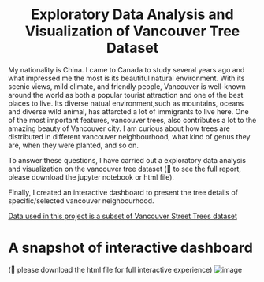 
<div align="center">
  <h1>Exploratory Data Analysis and Visualization of Vancouver Tree Dataset</h1>
</div>

My nationality is China. I came to Canada to study several years ago and what impressed me the most is its beautiful natural environment. With its scenic views, mild climate, and friendly people, Vancouver is well-known around the world as both a popular tourist attraction and one of the best places to live. Its diverse natual environment,such as mountains, oceans and diverse wild animal, has attarcted a lot of immigrants to live here. One of the most important features, vancouver trees, also contributes a lot to the amazing beauty of Vancouver city. I am curious about how trees are distributed in different vancouver neighbourhood, what kind of genus they are, when they were planted, and so on. 


To answer these questions, I have carried out a exploratory data analysis and visualization on the vancouver tree dataset (💚 to see the full report, please download the jupyter notebook or html file). 

Finally, I created an interactive dashboard to present the tree details of specific/selected vancouver neighbourhood. 

[Data used in this project is a subset of Vancouver Street Trees dataset](https://opendata.vancouver.ca/explore/dataset/street-trees/information/?disjunctive.species_name&disjunctive.common_name&disjunctive.height_range_id&disjunctive.on_street&disjunctive.neighbourhood_name)


# A snapshot of interactive dashboard
(🙂 please download the html file for full interactive experience)
![image](https://github.com/EmilyXu0427/Vancouver_Tree_Dataset_Analysis_and_Visualization/assets/155400414/5921c1f6-659e-4b47-96bc-3f4863a71474)




